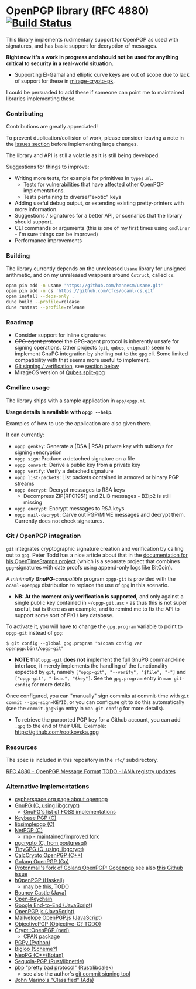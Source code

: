 OpenPGP library (RFC 4880) [![Build Status](https://travis-ci.org/cfcs/ocaml-openpgp.svg?branch=master)](https://travis-ci.org/cfcs/ocaml-openpgp)
===========================================

This library implements rudimentary support for OpenPGP as used with signatures,
and has basic support for decryption of messages.

__Right now it's a work in progress and should not be used for anything critical to security in a real-world situation.__

- Supporting El-Gamal and elliptic curve keys are out of scope due to lack of support for these in [mirage-crypto-pk](https://github.com/mirage/mirage-crypto).

I could be persuaded to add these if someone can point me to maintained libraries implementing these.

### Contributing

Contributions are greatly appreciated!

To prevent duplication/collision of work, please consider leaving a note in the [issues section](https://github.com/cfcs/ocaml-openpgp/issues/) before implementing large changes.

The library and API is still a volatile as it is still being developed.

Suggestions for things to improve:
- Writing more tests, for example for primitives in `types.ml`.
  - Tests for vulnerabilities that have affected other OpenPGP implementations.
  - Tests pertaining to diverse/"exotic" keys
- Adding useful debug output, or extending existing pretty-printers with more information.
- Suggestions / signatures for a better API, or scenarios that the library should support.
- CLI commands or arguments (this is one of my first times using `cmdliner` - I'm sure things can be improved)
- Performance improvements

### Building

The library currently depends on the unreleased `Usane` library for unsigned
 arithmetic, and on my unreleased wrappers around `Cstruct`, called `cs`.

```bash
opam pin add -n usane 'https://github.com/hannesm/usane.git'
opam pin add -n cs 'https://github.com/cfcs/ocaml-cs.git'
opam install --deps-only .
dune build --profile=release
dune runtest --profile=release
```

### Roadmap

- Consider support for inline signatures
- ~~GPG-agent protocol~~ the GPG-agent protocol is inherently unsafe for
  signing operations. Other projects (`git`, `qubes`, `enigmail`) seem to
  implement GnuPG integration by shelling out to the `gpg` cli.
  Some limited compatibility with that seems more useful to implement.
- [Git signing / verification](https://git-scm.com/book/en/v2/Git-Tools-Signing-Your-Work), see [section below](#git--openpgp-integration)
- MirageOS version of [Qubes split-gpg](https://github.com/QubesOS/qubes-app-linux-split-gpg)

### Cmdline usage

The library ships with a sample application in `app/opgp.ml`.

**Usage details is available with `opgp --help`.**

Examples of how to use the application are also given there.

It can currently:
- `opgp genkey`: Generate a (DSA | RSA) private key with subkeys for
  signing+encryption
- `opgp sign`: Produce a detached signature on a file
- `opgp convert`: Derive a public key from a private key
- `opgp verify`: Verify a detached signature
- `opgp list-packets`: List packets contained in armored or binary PGP streams
- `opgp decrypt`: Decrypt messages to RSA keys
  - Decompress ZIP(RFC1951) and ZLIB messages - BZip2 is still missing
- `opgp encrypt`: Encrypt messages to RSA keys
- `opgp mail-decrypt`: Carve out PGP/MIME messages and decrypt them. Currently does not check signatures.

### Git / OpenPGP integration

`git` integrates cryptographic signature creation and verification by
calling out to `gpg`.
Peter Todd has a nice article about that in the
[documentation for his OpenTimeStamps project](https://github.com/opentimestamps/opentimestamps-client/blob/master/doc/git-integration.md)
(which is a separate project that combines `gpg`-signatures with
date proofs using append-only logs like BitCoin).

A _minimally **GnuPG**-compatible_ program `opgp-git` is provided with
the `ocaml-openpgp` distribution to replace the use of `gpg` in this scenario.
- **NB: At the moment only verification is supported,** and only against a
  single public key contained in `~/opgp-git.asc` - as thus this is not super
  useful, but is there as an example, and to remind me to fix the API to
  support some sort of PKI / key database.

To activate it, you will have to change the `gpg.program` variable to
point to `opgp-git` instead of `gpg`:

```shell
$ git config --global gpg.program "$(opam config var openpgp:bin)/opgp-git"
```

- **NOTE** that `opgp-git` **does not** implement the full GnuPG command-line
interface, it merely implements the handling of the functionality
expected by `git`, namely `["opgp-git", "--verify", "$file", "-"]` and
`["opgp-git", "-bsau", "$key"]`.
See the `gpg.program` entry in `man git-config` for more details.

Once configured, you can "manually" sign commits at commit-time with
`git commit --gpg-sign=KEYID`, or you can configure git to do this automatically
(see the `commit.gpgSign` entry in `man git-config` for more details).

- To retrieve the purported PGP key for a Github account, you can add `.gpg` to
the end of their URL. Example: https://github.com/rootkovska.gpg


### Resources

The spec is included in this repository in the `rfc/` subdirectory.

[RFC 4880 - OpenPGP Message Format](rfc/RFC+4880+-+OpenPGP+Message+Format.html)
[TODO - IANA registry updates](https://www.rnpgp.com/specs/draft-openpgp-iana-registry-updates/)

### Alternative implementations

- [cypherspace.org page about openpgp](http://www.cypherspace.org/openpgp/)
- [GnuPG (C, using libgcrypt)](https://gnupg.org/)
  - [GnuPG's list of FOSS implementations](https://wiki.gnupg.org/OtherFreeSoftwareOpenPGP)
- [Keybase PGP (C)](https://github.com/keybase/kbpgp/)
- [libsimplepgp (C)](http://mrmekon.tumblr.com/post/12781181931/announcing-libsimplepgp)
- [NetPGP (C)](http://netpgp.com/)
  - [rnp - maintained/improved fork](https://github.com/riboseinc/rnp)
- [pgcrypto (C, from postgresql)](https://doxygen.postgresql.org/pgp-info_8c.html)
- [TinyGPG (C, using libgcrypt)](https://github.com/gpg/tgpg)
- [CalcCrypto OpenPGP (C++)](https://github.com/calccrypto/OpenPGP)
- [Golang OpenPGP (Go)](https://godoc.org/golang.org/x/crypto/openpgp)
- [Protonmail's fork of Golang OpenPGP: Gopenpgp](https://protonmail.com/blog/openpgp-golang/) see also [this Github issue](https://github.com/golang/go/issues/30141)
- [hOpenPGP (Haskell)](https://hackage.haskell.org/package/hOpenPGP-2.5.5)
  - [may be this, TODO](https://github.com/singpolyma/OpenPGP-Haskell/)
- [Bouncy Castle (Java)](https://bouncycastle.org/)
- [Open-Keychain](https://github.com/open-keychain/open-keychain/)
- [Google End-to-End (JavaScript)](https://github.com/google/end-to-end/blob/master/src/javascript/crypto/e2e/openpgp)
- [OpenPGP.js (JavaScript)](https://github.com/openpgpjs/openpgpjs/)
- [Mailvelope OpenPGP.js (JavaScript)](https://www.mailvelope.com/en)
- [ObjectivePGP (Objective-C? TODO)](https://github.com/krzyzanowskim/ObjectivePGP/)
- [Crypt::OpenPGP (perl)](https://github.com/btrott/Crypt-OpenPGP/tree/master/t)
  - [CPAN package](https://metacpan.org/pod/Crypt::OpenPGP)
- [PGPy (Python)](https://github.com/SecurityInnovation/PGPy/)
- [Bigloo (Scheme?)](https://www-sop.inria.fr/indes/fp/Bigloo/doc/bigloo-16.html#OpenPGP)
- [NeoPG (C++/Botan)](https://neopg.io)
- [Sequoia-PGP (Rust/libnettle)](https://sequoia-pgp.org/)
- [pbp "pretty bad protocol" (Rust/libdalek)](https://github.com/withoutboats/pbp)
  - see also the author's [git commit signing tool](https://github.com/withoutboats/bpb)
- [John Marino's "Classified" (Ada)](https://github.com/jrmarino/classified/tree/master/)
